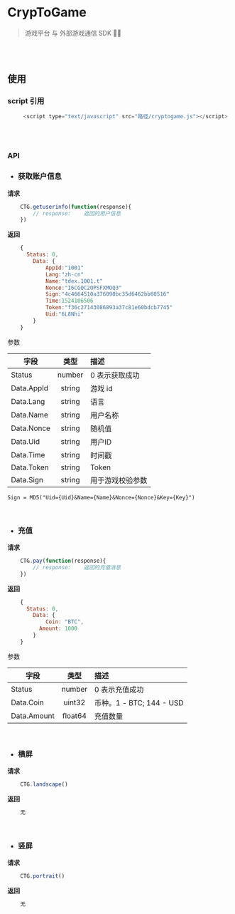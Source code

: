 # CrypToGame

> 游戏平台 与 外部游戏通信 SDK  

<br><br>
## 使用

###    script 引用
```javascript
     <script type="text/javascript" src="路径/cryptogame.js"></script>
```
<br><br>

###    API


* ### 获取账户信息

 **请求**
```javascript
    CTG.getuserinfo(function(response){
        // response:    返回的用户信息
    })
```
**返回**

```javascript
    {
      Status: 0,
        Data: {
            AppId:"1001"
            Lang:"zh-cn"
            Name:"tdex.1001.t"
            Nonce:"I6CGQC2OPSFXMOQ3"
            Sign:"4c4664510a376090bc35d6462bb60516"
            Time:1524106506
            Token:"f36c27143086893a37c81e60bdcb7745"
            Uid:"6L8Nhi"
        }
    }
```

参数

| 字段 | 类型 | 描述 |
| - | :-: | :- |
|Status | number |  0 表示获取成功 |
|Data.AppId | string | 游戏 id|
|Data.Lang | string | 语言|
|Data.Name | string | 用户名称 |
|Data.Nonce | string | 随机值|
|Data.Uid | string | 用户ID |
|Data.Time | string | 时间戳|
|Data.Token | string | Token|
|Data.Sign | string | 用于游戏校验参数|
    Sign = MD5("Uid={Uid}&Name={Name}&Nonce={Nonce}&Key={Key}")


<br>

* ### **充值**

 **请求**
```javascript
    CTG.pay(function(response){
        // response:    返回的充值消息
    })
```
**返回**

```javascript
    {
      Status: 0,
        Data: {
            Coin: "BTC",
          Amount: 1000
        }
    }
```

参数

| 字段 | 类型 | 描述 |
| - | :-: | :- |
|Status | number |  0 表示充值成功 |
|Data.Coin | uint32 | 币种。1 - BTC; 144 - USD|
|Data.Amount | float64 | 充值数量 |

<br>

* ### **横屏**

 **请求**
```javascript
    CTG.landscape()
```
**返回**

```javascript
    无
```

<br>

* ### **竖屏**

 **请求**
```javascript
    CTG.portrait()
```
**返回**

```javascript
    无
```


